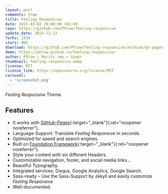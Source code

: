 ```yaml
---
layout: post
comments: true
title: Feeling Responsive
date: 2015-03-02 20:00:00 +01:00
repo: https://github.com/Phlow/feeling-responsive
update_date: 2024-12-22
forks: 1334
stars: 905
download: https://github.com/Phlow/feeling-responsive/archive/gh-pages.zip
demo: https://phlow.github.io/feeling-responsive/
author: Phlow – Moritz »mo.« Sauer
thumbnail: feeling-responsive.webp
license: MIT
license_link: https://opensource.org/license/MIT
carousel:
  - 'screenshot.png'
---
```


*Feeling Responsive* Theme

## Features

* It works with [GitHub-Pages](https://pages.github.com/){:target="_blank"}{:rel="noopener noreferrer"}.
* Language-Support: Translate *Feeling Responsive* in seconds.
* Optimized for speed and search engines.
* Built on [Foundation Framework](https://foundation.zurb.com/){:target="_blank"}{:rel="noopener noreferrer"}.
* Style your content with six different Headers.
* Customizable navigation, footer, and social media links...
* Beautiful Typography.
* Integrated services: Disqus, Google Analytics, Google Search.
* Sass-ready – Use the Sass-Support by Jekyll and easily customize *Feeling Responsive*
* Well-documented.
